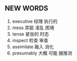 ## NEW WORDS

1. executive 经理 执行的
2. mess 弄脏 凌乱 困境
3. tense 紧张的 时态
4. inspect 检查 审查
5. assimilate 融入 消化
6. presumably 大概 可能 据推测
